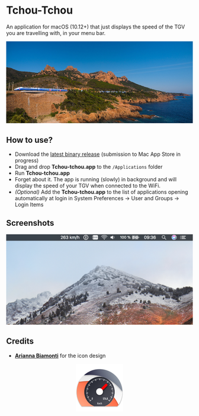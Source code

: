 # Tchou-Tchou
An application for macOS (10.12+) that just displays the speed of the TGV you are travelling with, in your menu bar.

![A TGV along the sea](https://github.com/adhumi/Tchou-Tchou/raw/master/assets/banner.jpg)

## How to use?

- Download the [latest binary release](https://github.com/adhumi/Tchou-Tchou/releases) (submission to Mac App Store in progress)
- Drag and drop **Tchou-tchou.app** to the `/Applications` folder
- Run **Tchou-tchou.app**
- Forget about it. The app is running (slowly) in background and will display the speed of your TGV when connected to the WiFi. 
- _(Optional)_ Add the **Tchou-tchou.app** to the list of applications opening automatically at login in System Preferences → User and Groups → Login Items

## Screenshots
![Preview of the app](https://github.com/adhumi/Tchou-Tchou/raw/master/assets/screenshot.png)

## Credits

- **[Arianna Biamonti](https://twitter.com/bisboccia)** for the icon design

<p align="center">
  <img src="https://github.com/adhumi/Tchou-Tchou/raw/master/Tchou-Tchou/Assets.xcassets/AppIcon.appiconset/icon128.png" />
</p>
